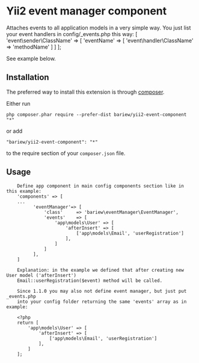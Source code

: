 
Yii2 event manager component
===================
Attaches events to all application models in a very simple way.
You just list your event handlers in config/_events.php this way:
[
    'event\sender\ClassName' => [
        'eventName' => [
            'event\handler\ClassName'   => 'methodName'
        ]
    ]
];

See example below.

Installation
------------

The preferred way to install this extension is through [composer](http://getcomposer.org/download/).

Either run

```
php composer.phar require --prefer-dist bariew/yii2-event-component "*"
```

or add

```
"bariew/yii2-event-component": "*"
```

to the require section of your `composer.json` file.


Usage
-----

```
    Define app component in main config components section like in this example: 
    'components' => [
    ...
          'eventManager'=> [
              'class'     => 'bariew\eventManager\EventManager',
              'events'    => [
                  'app\models\User' => [
                      'afterInsert' => [
                          ['app\models\Email', 'userRegistration']
                      ],  
                  ]
              ]
          ],
    ]

    Explanation: in the example we defined that after creating new User model ('afterInsert')
    Email::userRegistration($event) method will be called.

    Since 1.1.0 you may also not define event manager, but just put _events.php
    into your config folder returning the same 'events' array as in example:

    <?php
    return [
        'app\models\User' => [
            'afterInsert' => [
                ['app\models\Email', 'userRegistration']
            ],  
        ]
    ];
```